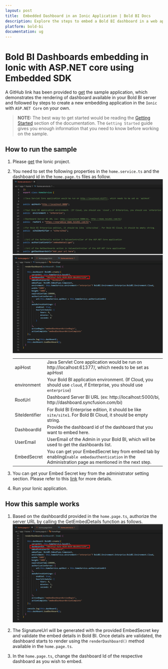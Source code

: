 ```yaml
---
layout: post
title:  Embedded Dashboard in an Ionic Application | Bold BI Docs
description: Explore the steps to embed a Bold BI dashboard in a web application built with ASP.NET Core and Ionic Frameworks.
platform: bold-bi
documentation: ug
---
```


# Bold BI Dashboards embedding in Ionic with ASP.NET core using Embedded SDK

A GitHub link has been provided to [get](https://github.com/boldbi/ionic-with-aspnet-core-sample) the sample application, which demonstrates the rendering of dashboard available in your Bold BI server and followed by steps to create a new embedding application in the `Ionic` with `ASP.NET Core` on your own.

> **NOTE:** The best way to get started would be reading the [Getting Started](/getting-started/embedding-in-your-application/) section of the documentation.  The `Getting Started` guide gives you enough information that you need to know before working on the sample.      

## How to run the sample
 
 1. Please [get](https://github.com/boldbi/ionic-with-aspnet-core-sample) the Ionic project.

 2. You need to set the following properties in the `home.service.ts` and the dashboard id in the `home.page.ts` files as follow.
    ![Ionic_properties](/static/assets/javascript/sample/images/ionic-properties.png#max-width=75%)
    ![Ionic_renderdashboard](/static/assets/javascript/sample/images/ionic-renderdashboard.png#max-width=75%)
  
    <meta charset="utf-8"/>
    <table>
    <tbody>
        <tr>
        <td align="left">apiHost</td>
        <td align="left">Java Servlet Core application would be run on http://localhost:61377/, which needs to be set as apiHost</td>
        </tr>
        <tr>
            <td align="left">environment</td>
            <td align="left">Your Bold BI application environment. (If Cloud, you should use <code>cloud</code>, if Enterprise, you should use <code>enterprise</code>)</td>
        </tr>
        <tr>
            <td align="left">RootUrl</td>
            <td align="left">Dashboard Server BI URL (ex: http://localhost:5000/bi, http://dashboard.syncfusion.com/bi)</td>
        </tr>
        <tr>
            <td align="left">SiteIdentifier</td>
            <td align="left">For Bold BI Enterprise edition, it should be like <code>site/site1</code>. For Bold BI Cloud, it should be empty string.</td>
        </tr>
        <tr>
        <td align="left">DashboardId</td>
            <td align="left">Provide the dashboard id of the dashboard that you want to embed here.</td>
        </tr>
        <tr>
            <td align="left">UserEmail</td>
            <td align="left">UserEmail of the Admin in your Bold BI, which will be used to get the dashboards list.</td>
        </tr>
        <tr>
        <td align="left">EmbedSecret</td>
            <td align="left">You can get your EmbedSecret key from embed tab by enabling<code>Enable embedauthentication</code> in the Administration page as mentioned in the next step.</td>
        </tr>    
    </tbody>
    </table>

 3. You can get your Embed Secret key from the administrator setting section. Please refer to this [link](/site-administration/embed-settings/) for more details.

 4. Run your Ionic application.

## How this sample works

 1. Based on the dashboardId provided in the `home.page.ts`, authorize the server URL by calling the GetEmbedDetails function as follows.
    ![Ionic_renderdashboard](/static/assets/javascript/sample/images/ionic-renderdashboard.png#max-width=75%)

 2. The SignatureUrl will be generated with the provided EmbedSecret key and validate the embed details in Bold BI. Once details are validated, the dashboard starts to render using the `renderDashboard()` method available in the `home.page.ts`.

 3. In the `home.page.ts`, change the dashboard Id of the respective dashboard as you wish to embed.